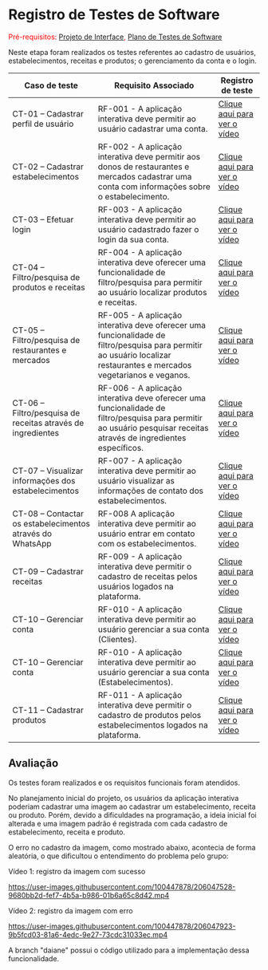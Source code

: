 # Registro de Testes de Software

<span style="color:red">Pré-requisitos: <a href="https://github.com/ICEI-PUC-Minas-PMV-ADS/pmv-ads-2022-2-e2-proj-int-t3-mundo-veg/blob/main/docs/04-Projeto%20de%20Interface.md"> Projeto de Interface</a>, <a href="https://github.com/ICEI-PUC-Minas-PMV-ADS/pmv-ads-2022-2-e2-proj-int-t3-mundo-veg/blob/main/docs/08-Plano%20de%20Testes%20de%20Software.md"> Plano de Testes de Software</a></span>

Neste etapa foram realizados os testes referentes ao cadastro de usuários, estabelecimentos, receitas e produtos; o gerenciamento da conta e o login. 

|Caso de teste    | Requisito Associado  | Registro de teste |
|------|-----------------------------------------|----|
|CT-01 – Cadastrar perfil de usuário| RF-001 - A aplicação interativa deve permitir ao usuário cadastrar uma conta. | <a href="https://user-images.githubusercontent.com/100734910/206000402-ba8155aa-f1f0-47ba-81a9-13f520223b4d.mp4">Clique aqui para ver o vídeo</a>  | 
|CT-02 – Cadastrar estabelecimentos| RF-002 - A aplicação interativa deve permitir aos donos de restaurantes e mercados cadastrar uma conta com informações sobre o estabelecimento. | <a href="https://user-images.githubusercontent.com/100734910/206016766-f870c2c2-16d9-4769-a8af-64a109e4e106.mp4">Clique aqui para ver o vídeo</a>  | 
|CT-03 – Efetuar login| RF-003 - A aplicação interativa deve permitir ao usuário cadastrado fazer o login da sua conta.  | <a href="https://user-images.githubusercontent.com/100734910/206018553-6934b395-ba5d-4fa9-9d58-417e1ea5d402.mp4">Clique aqui para ver o vídeo</a>  |
|CT-04 – Filtro/pesquisa de produtos e receitas| RF-004 - A aplicação interativa deve oferecer uma funcionalidade de filtro/pesquisa para permitir ao usuário localizar produtos e receitas.  | <a href="https://user-images.githubusercontent.com/100734910/206261512-d20f83a6-5ac2-4a8f-8b30-c5576e97d559.mp4">Clique aqui para ver o vídeo</a>|
|CT-05 – Filtro/pesquisa de restaurantes e mercados| RF-005 - A aplicação interativa deve oferecer uma funcionalidade de filtro/pesquisa para permitir ao usuário localizar restaurantes e mercados vegetarianos e veganos. | <a href="https://user-images.githubusercontent.com/98122346/206277802-40e04475-4c2a-4c40-a9cf-25cd7fa52d51.mp4">Clique aqui para ver o vídeo</a>|
|CT-06 – Filtro/pesquisa de receitas através de ingredientes| RF-006 - A aplicação interativa deve oferecer uma funcionalidade de filtro/pesquisa para permitir ao usuário pesquisar receitas através de ingredientes específicos.  | <a href="https://user-images.githubusercontent.com/98122346/206277947-50fdfce8-ac52-4b34-aebe-d2cb063f726e.mp4">Clique aqui para ver o vídeo</a>|
|CT-07 – Visualizar informações dos estabelecimentos| RF-007 - A aplicação interativa deve permitir ao usuário visualizar as informações de contato dos estabelecimentos.  | <a href="https://user-images.githubusercontent.com/98122346/206278056-32a7fa10-4407-4f14-adfe-a38723b50c07.mp4">Clique aqui para ver o vídeo</a>|
|CT-08 – Contactar os estabelecimentos através do WhatsApp| RF-008 A aplicação interativa deve permitir ao usuário entrar em contato com os estabelecimentos.  | <a href="https://user-images.githubusercontent.com/98122346/206278140-7ba079f0-66eb-4208-8df8-44e1a0e3000a.mp4">Clique aqui para ver o vídeo</a>|
|CT-09 – Cadastrar receitas| RF-009 - A aplicação interativa deve permitir o cadastro de receitas pelos usuários logados na plataforma.  | <a href="https://user-images.githubusercontent.com/100742971/206867089-a7b7ce47-dba9-483d-b96c-6948723886b4.mp4">Clique aqui para ver o vídeo</a>  |
|CT-10 – Gerenciar conta| RF-010 - A aplicação interativa deve permitir ao usuário gerenciar a sua conta (Clientes). | <a href="https://user-images.githubusercontent.com/100742971/206868450-6e0a5c2c-e6a8-4912-a1f0-baf9189329bf.mp4">Clique aqui para ver o vídeo</a>  |
|CT-10 – Gerenciar conta| RF-010 - A aplicação interativa deve permitir ao usuário gerenciar a sua conta (Estabelecimentos). | <a href="https://user-images.githubusercontent.com/100447878/206904654-a6d4fc72-c988-4d6f-830e-5c306ce21378.mp4">Clique aqui para ver o vídeo</a> |
|CT-11 – Cadastrar produtos| RF-011 - A aplicação interativa deve permitir o cadastro de produtos pelos estabelecimentos logados na plataforma. | <a href="https://user-images.githubusercontent.com/100742971/206869297-4e27fb0c-ef15-4651-b31e-c2194469836d.mp4">Clique aqui para ver o vídeo</a>  |

## Avaliação

Os testes foram realizados e os requisitos funcionais foram atendidos.

No planejamento inicial do projeto, os usuários da aplicação interativa poderiam cadastrar uma imagem ao cadastrar um estabelecimento, receita ou produto. Porém, devido a dificuldades na programação, a ideia inicial foi alterada e uma imagem padrão é registrada com cada cadastro de estabelecimento, receita e produto.

O erro no cadastro da imagem, como mostrado abaixo, acontecia de forma aleatória, o que dificultou o entendimento do problema pelo grupo:

Vídeo 1: registro da imagem com sucesso

https://user-images.githubusercontent.com/100447878/206047528-9680bb2d-fef7-4b5a-b986-01b6a65c8d42.mp4

Vídeo 2: registro da imagem com erro

https://user-images.githubusercontent.com/100447878/206047923-9b5fcd03-81a6-4edc-9e27-73cdc31033ec.mp4

A branch "daiane" possui o código utilizado para a implementação dessa funcionalidade.
